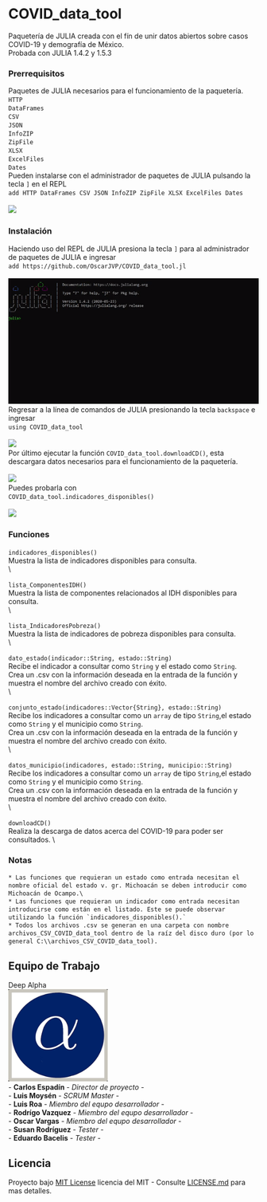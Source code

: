 # COVID_data_tool
Paquetería de JULIA creada con el fín de unir datos abiertos sobre casos COVID-19 y demografía de México.\
Probada con JULIA 1.4.2 y 1.5.3

### Prerrequisitos
Paquetes de JULIA necesarios para el funcionamiento de la paquetería.\
    `HTTP`\
    `DataFrames`\
    `CSV`\
    `JSON`\
    `InfoZIP`\
    `ZipFile`\
    `XLSX`\
    `ExcelFiles`\
    `Dates`\
Pueden instalarse con el administrador de paquetes de JULIA pulsando la tecla `]` en el REPL\
    `add HTTP DataFrames CSV JSON InfoZIP ZipFile XLSX ExcelFiles Dates`\
    \
    ![](images/prerequisitos.GIF)


### Instalación
Haciendo uso del REPL de JULIA presiona la tecla `]` para al administrador de paquetes de JULIA e ingresar\
    `add https://github.com/OscarJVP/COVID_data_tool.jl`\
    \
    ![](images/instalacion_1.GIF)
    \
Regresar a la línea de comandos de JULIA presionando la tecla `backspace` e ingresar\
    `using COVID_data_tool`\
    \
    ![](images/instalacion_2.gif)
    \
Por último ejecutar la función `COVID_data_tool.downloadCD()`, esta descargara datos necesarios para el funcionamiento de la paquetería.\
    \
    ![](images/instalacion_3.GIF)
    \
Puedes probarla con\
    `COVID_data_tool.indicadores_disponibles()`\
    \
    ![](images/instalacion_4.GIF)


### Funciones
`indicadores_disponibles()`\
Muestra la lista de indicadores disponibles para consulta.\
\

`lista_ComponentesIDH()`\
Muestra la lista de componentes relacionados al IDH disponibles para consulta.\
\

`lista_IndicadoresPobreza()`\
Muestra la lista de indicadores de pobreza disponibles para consulta.\
\

`dato_estado(indicador::String, estado::String)`\
Recibe el indicador a consultar como `String` y el estado como `String`.\
Crea un .csv con la información deseada en la entrada de la función y muestra el nombre del archivo creado con éxito.\
\

`conjunto_estado(indicadores::Vector{String}, estado::String)`\
Recibe los indicadores a consultar como un `array` de tipo `String`,el estado como `String` y el municipio como `String`.\
Crea un .csv con la información deseada en la entrada de la función y muestra el nombre del archivo creado con éxito.\
\

`datos_municipio(indicadores, estado::String, municipio::String)`\
Recibe los indicadores a consultar como un `array` de tipo `String`,el estado como `String` y el municipio como `String`.\
Crea un .csv con la información deseada en la entrada de la función y muestra el nombre del archivo creado con éxito.\
\

`downloadCD()`\
Realiza la descarga de datos acerca del COVID-19 para poder ser consultados.
\


### Notas
    * Las funciones que requieran un estado como entrada necesitan el nombre oficial del estado v. gr. Michoacán se deben introducir como Michoacán de Ocampo.\
    * Las funciones que requieran un indicador como entrada necesitan introducirse como están en el listado. Este se puede observar utilizando la función `indicadores_disponibles().`
    * Todos los archivos .csv se generan en una carpeta con nombre archivos_CSV_COVID_data_tool dentro de la raíz del disco duro (por lo general C:\\archivos_CSV_COVID_data_tool).

## Equipo de Trabajo
Deep Alpha\
<img src="images/deep_alpha.jpg" width="200">\
    - **Carlos Espadín** - *Director de proyecto* -\
    - **Luis Moysén** - *SCRUM Master* -\
    - **Luis Roa** - *Miembro del equpo desarrollador* -\
    - **Rodrígo Vazquez** - *Miembro del equpo desarrollador* -\
    - **Oscar Vargas** - *Miembro del equpo desarrollador* -\
    - **Susan Rodríguez** - *Tester* -\
    - **Eduardo Bacelis** - *Tester* -

## Licencia
Proyecto bajo [MIT License](LICENSE.md) licencia del MIT - Consulte [LICENSE.md](LICENSE.md) para mas detalles.

